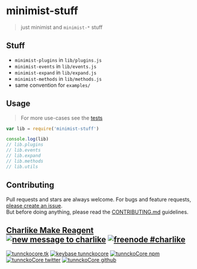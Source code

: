 # minimist-stuff

> just minimist and `minimist-*` stuff

## Stuff
- `minimist-plugins` in `lib/plugins.js`
- `minimist-events` in `lib/events.js`
- `minimist-expand` in `lib/expand.js`
- `minimist-methods` in `lib/methods.js`
- same convention for `examples/`

## Usage
> For more use-cases see the [tests](./test.js)

```js
var lib = require('minimist-stuff')

console.log(lib)
// lib.plugins
// lib.events
// lib.expand
// lib.methods
// lib.utils
```


## Contributing
Pull requests and stars are always welcome. For bugs and feature requests, [please create an issue](https://github.com/tunnckoCore/minimist-stuff/issues/new).  
But before doing anything, please read the [CONTRIBUTING.md](./CONTRIBUTING.md) guidelines.


## [Charlike Make Reagent](http://j.mp/1stW47C) [![new message to charlike][new-message-img]][new-message-url] [![freenode #charlike][freenode-img]][freenode-url]

[![tunnckocore.tk][author-www-img]][author-www-url] [![keybase tunnckocore][keybase-img]][keybase-url] [![tunnckoCore npm][author-npm-img]][author-npm-url] [![tunnckoCore twitter][author-twitter-img]][author-twitter-url] [![tunnckoCore github][author-github-img]][author-github-url]


[npmjs-url]: https://www.npmjs.com/package/minimist-stuff
[npmjs-img]: https://img.shields.io/npm/v/minimist-stuff.svg?label=minimist-stuff

[license-url]: https://github.com/tunnckoCore/minimist-stuff/blob/master/LICENSE.md
[license-img]: https://img.shields.io/badge/license-MIT-blue.svg


[codeclimate-url]: https://codeclimate.com/github/tunnckoCore/minimist-stuff
[codeclimate-img]: https://img.shields.io/codeclimate/github/tunnckoCore/minimist-stuff.svg

[travis-url]: https://travis-ci.org/tunnckoCore/minimist-stuff
[travis-img]: https://img.shields.io/travis/tunnckoCore/minimist-stuff.svg

[coveralls-url]: https://coveralls.io/r/tunnckoCore/minimist-stuff
[coveralls-img]: https://img.shields.io/coveralls/tunnckoCore/minimist-stuff.svg

[david-url]: https://david-dm.org/tunnckoCore/minimist-stuff
[david-img]: https://img.shields.io/david/tunnckoCore/minimist-stuff.svg

[standard-url]: https://github.com/feross/standard
[standard-img]: https://img.shields.io/badge/code%20style-standard-brightgreen.svg


[author-www-url]: http://www.tunnckocore.tk
[author-www-img]: https://img.shields.io/badge/www-tunnckocore.tk-fe7d37.svg

[keybase-url]: https://keybase.io/tunnckocore
[keybase-img]: https://img.shields.io/badge/keybase-tunnckocore-8a7967.svg

[author-npm-url]: https://www.npmjs.com/~tunnckocore
[author-npm-img]: https://img.shields.io/badge/npm-~tunnckocore-cb3837.svg

[author-twitter-url]: https://twitter.com/tunnckoCore
[author-twitter-img]: https://img.shields.io/badge/twitter-@tunnckoCore-55acee.svg

[author-github-url]: https://github.com/tunnckoCore
[author-github-img]: https://img.shields.io/badge/github-@tunnckoCore-4183c4.svg

[freenode-url]: http://webchat.freenode.net/?channels=charlike
[freenode-img]: https://img.shields.io/badge/freenode-%23charlike-5654a4.svg

[new-message-url]: https://github.com/tunnckoCore/messages
[new-message-img]: https://img.shields.io/badge/ask%20me-anything-green.svg